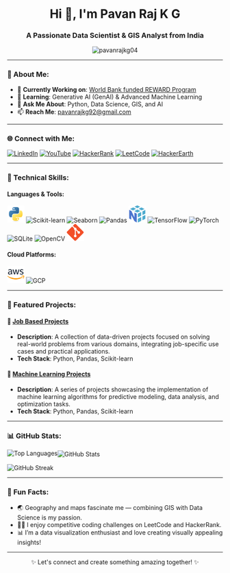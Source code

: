 <h1 align="center">Hi 👋, I'm Pavan Raj K G</h1>
<h3 align="center">A Passionate Data Scientist & GIS Analyst from India</h3>

<p align="center">
  <img src="https://komarev.com/ghpvc/?username=pavanrajkg04&label=Profile%20Views&color=0e75b6&style=flat" alt="pavanrajkg04" />
</p>

---

### 🌟 About Me:
- 🔭 **Currently Working on**: [World Bank funded REWARD Program](https://www.sujala3lri.karnataka.gov.in/)  
- 🌱 **Learning**: Generative AI (GenAI) & Advanced Machine Learning  
- 💬 **Ask Me About**: Python, Data Science, GIS, and AI  
- 📫 **Reach Me**: pavanrajkg92@gmail.com  

---

### 🌐 Connect with Me:
<p align="left">
  <a href="https://linkedin.com/in/pavanrajkg/" target="_blank"><img src="https://img.shields.io/badge/-LinkedIn-blue?style=for-the-badge&logo=linkedin&logoColor=white" alt="LinkedIn" /></a>
  <a href="https://www.youtube.com/@datachroniclesbypavan" target="_blank"><img src="https://img.shields.io/badge/-YouTube-red?style=for-the-badge&logo=youtube&logoColor=white" alt="YouTube" /></a>
  <a href="https://www.hackerrank.com/pavanrajkg" target="_blank"><img src="https://img.shields.io/badge/-HackerRank-2EC866?style=for-the-badge&logo=hackerrank&logoColor=white" alt="HackerRank" /></a>
  <a href="https://leetcode.com/u/pavanrajkg04/" target="_blank"><img src="https://img.shields.io/badge/-LeetCode-FFA116?style=for-the-badge&logo=leetcode&logoColor=black" alt="LeetCode" /></a>
  <a href="https://www.hackerearth.com/@nesarastudio0492/" target="_blank"><img src="https://img.shields.io/badge/-HackerEarth-323754?style=for-the-badge&logo=hackerearth&logoColor=white" alt="HackerEarth" /></a>
</p>

---

### 🚀 Technical Skills:
#### **Languages & Tools**:
<p>
  <img src="https://raw.githubusercontent.com/devicons/devicon/master/icons/python/python-original.svg" alt="Python" width="40" height="40"/> 
  <img src="https://upload.wikimedia.org/wikipedia/commons/0/05/Scikit_learn_logo_small.svg" alt="Scikit-learn" width="40" height="40"/> 
  <img src="https://seaborn.pydata.org/_images/logo-mark-lightbg.svg" alt="Seaborn" width="40" height="40"/> 
  <img src="https://cdn.worldvectorlogo.com/logos/pandas.svg" alt="Pandas" width="40" height="40"/> 
  <img src="https://raw.githubusercontent.com/devicons/devicon/master/icons/numpy/numpy-original.svg" alt="NumPy" width="40" height="40"/> 
  <img src="https://www.vectorlogo.zone/logos/tensorflow/tensorflow-icon.svg" alt="TensorFlow" width="40" height="40"/> 
  <img src="https://www.vectorlogo.zone/logos/pytorch/pytorch-icon.svg" alt="PyTorch" width="40" height="40"/> 
  <img src="https://www.vectorlogo.zone/logos/sqlite/sqlite-icon.svg" alt="SQLite" width="40" height="40"/> 
  <img src="https://cdn.worldvectorlogo.com/logos/opencv.svg" alt="OpenCV" width="40" height="40"/>
  <img src="https://raw.githubusercontent.com/devicons/devicon/master/icons/git/git-original.svg" alt="Git" width="40" height="40"/>
</p>

#### **Cloud Platforms**:
<p>
  <img src="https://raw.githubusercontent.com/devicons/devicon/master/icons/amazonwebservices/amazonwebservices-original-wordmark.svg" alt="AWS" width="40" height="40"/>
  <img src="https://cdn.worldvectorlogo.com/logos/google-cloud-1.svg" alt="GCP" width="40" height="40"/>
</p>

---

### 📂 Featured Projects:
#### 🌟 **[Job Based Projects](https://github.com/pavanrajkg04/Job_based_projects)**  
- **Description**: A collection of data-driven projects focused on solving real-world problems from various domains, integrating job-specific use cases and practical applications.  
- **Tech Stack**: Python, Pandas, Scikit-learn  

#### 🌟 **[Machine Learning Projects](https://github.com/pavanrajkg04/Machine_Learning_projects)**  
- **Description**: A series of projects showcasing the implementation of machine learning algorithms for predictive modeling, data analysis, and optimization tasks.  
- **Tech Stack**: Python, Pandas, Scikit-learn  

---

### 📊 GitHub Stats:
<p>
  <img align="left" src="https://github-readme-stats.vercel.app/api/top-langs?username=pavanrajkg04&show_icons=true&locale=en&layout=compact&theme=radical" alt="Top Languages" />
</p>
<p>
  <img align="center" src="https://github-readme-stats.vercel.app/api?username=pavanrajkg04&show_icons=true&locale=en&theme=radical" alt="GitHub Stats" />
</p>
<p>
  <img align="center" src="https://github-readme-streak-stats.herokuapp.com/?user=pavanrajkg04&theme=radical" alt="GitHub Streak" />
</p>

---

### 🎯 Fun Facts:
- 🌏 Geography and maps fascinate me — combining GIS with Data Science is my passion.  
- 🧑‍💻 I enjoy competitive coding challenges on LeetCode and HackerRank.  
- 📊 I’m a data visualization enthusiast and love creating visually appealing insights!  

---

<p align="center">✨ Let's connect and create something amazing together! ✨</p>
